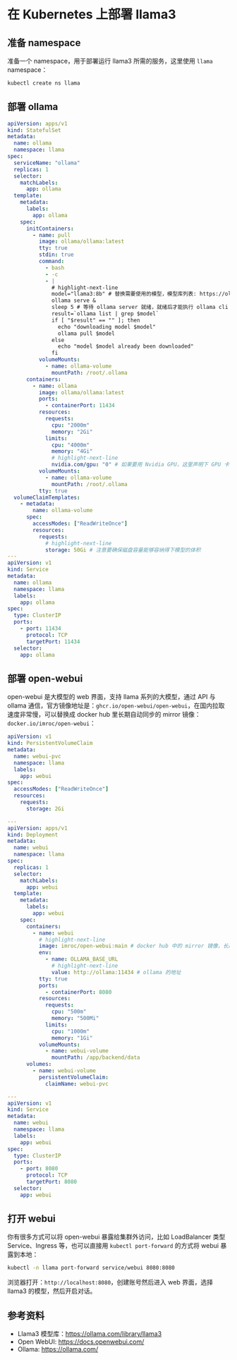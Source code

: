 # 在 Kubernetes 上部署 llama3

## 准备 namespace

准备一个 namespace，用于部署运行 llama3 所需的服务，这里使用 `llama` namespace：

```bash
kubectl create ns llama
```

## 部署 ollama

```yaml showLineNumbers
apiVersion: apps/v1
kind: StatefulSet
metadata:
  name: ollama
  namespace: llama
spec:
  serviceName: "ollama"
  replicas: 1
  selector:
    matchLabels:
      app: ollama
  template:
    metadata:
      labels:
        app: ollama
    spec:
      initContainers:
        - name: pull
          image: ollama/ollama:latest
          tty: true
          stdin: true
          command:
            - bash
            - -c
            - |
              # highlight-next-line
              model="llama3:8b" # 替换需要使用的模型，模型库列表: https://ollama.com/library/llama3
              ollama serve &
              sleep 5 # 等待 ollama server 就绪，就绪后才能执行 ollama cli 工具的命令
              result=`ollama list | grep $model`
              if [ "$result" == "" ]; then
                echo "downloading model $model"
                ollama pull $model
              else
                echo "model $model already been downloaded"
              fi
          volumeMounts:
            - name: ollama-volume
              mountPath: /root/.ollama
      containers:
        - name: ollama
          image: ollama/ollama:latest
          ports:
            - containerPort: 11434
          resources:
            requests:
              cpu: "2000m"
              memory: "2Gi"
            limits:
              cpu: "4000m"
              memory: "4Gi"
              # highlight-next-line
              nvidia.com/gpu: "0" # 如果要用 Nvidia GPU，这里声明下 GPU 卡
          volumeMounts:
            - name: ollama-volume
              mountPath: /root/.ollama
          tty: true
  volumeClaimTemplates:
    - metadata:
        name: ollama-volume
      spec:
        accessModes: ["ReadWriteOnce"]
        resources:
          requests:
            # highlight-next-line
            storage: 50Gi # 注意要确保磁盘容量能够容纳得下模型的体积
---
apiVersion: v1
kind: Service
metadata:
  name: ollama
  namespace: llama
  labels:
    app: ollama
spec:
  type: ClusterIP
  ports:
    - port: 11434
      protocol: TCP
      targetPort: 11434
  selector:
    app: ollama
```

## 部署 open-webui

open-webui 是大模型的 web 界面，支持 llama 系列的大模型，通过 API 与 ollama 通信，官方镜像地址是：`ghcr.io/open-webui/open-webui`，在国内拉取速度非常慢，可以替换成 docker hub 里长期自动同步的 mirror 镜像：`docker.io/imroc/open-webui`：

```yaml showLineNumbers
apiVersion: v1
kind: PersistentVolumeClaim
metadata:
  name: webui-pvc
  namespace: llama
  labels:
    app: webui
spec:
  accessModes: ["ReadWriteOnce"]
  resources:
    requests:
      storage: 2Gi

---
apiVersion: apps/v1
kind: Deployment
metadata:
  name: webui
  namespace: llama
spec:
  replicas: 1
  selector:
    matchLabels:
      app: webui
  template:
    metadata:
      labels:
        app: webui
    spec:
      containers:
        - name: webui
          # highlight-next-line
          image: imroc/open-webui:main # docker hub 中的 mirror 镜像，长期自动同步，可放心使用
          env:
            - name: OLLAMA_BASE_URL
              # highlight-next-line
              value: http://ollama:11434 # ollama 的地址
          tty: true
          ports:
            - containerPort: 8080
          resources:
            requests:
              cpu: "500m"
              memory: "500Mi"
            limits:
              cpu: "1000m"
              memory: "1Gi"
          volumeMounts:
            - name: webui-volume
              mountPath: /app/backend/data
      volumes:
        - name: webui-volume
          persistentVolumeClaim:
            claimName: webui-pvc

---
apiVersion: v1
kind: Service
metadata:
  name: webui
  namespace: llama
  labels:
    app: webui
spec:
  type: ClusterIP
  ports:
    - port: 8080
      protocol: TCP
      targetPort: 8080
  selector:
    app: webui
```

## 打开 webui

你有很多方式可以将 open-webui 暴露给集群外访问，比如 LoadBalancer 类型 Service、Ingress 等，也可以直接用 `kubectl port-forward` 的方式将 webui 暴露到本地：

```bash
kubectl -n llama port-forward service/webui 8080:8080
```

浏览器打开：`http://localhost:8080`，创建账号然后进入 web 界面，选择 llama3 的模型，然后开启对话。

## 参考资料

* Llama3 模型库：https://ollama.com/library/llama3
* Open WebUI: https://docs.openwebui.com/
* Ollama: https://ollama.com/
